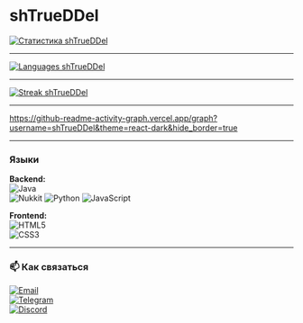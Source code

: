 # shTrueDDel
[![Статистика shTrueDDel](https://github-readme-stats.vercel.app/api?username=shTrueDDel&show_icons=true&theme=dark)](https://github.com/anuraghazra/github-readme-stats)

---

[![Languages shTrueDDel](https://github-readme-stats.vercel.app/api/top-langs/?username=shTrueDDel&layout=compact&theme=vision-friendly-dark)](https://github.com/anuraghazra/github-readme-stats)

---

[![Streak shTrueDDel](https://github-readme-streak-stats.herokuapp.com/?user=shTrueDDel&theme=radical)](https://github.com/DenverCoder1/github-readme-streak-stats)

---

https://github-readme-activity-graph.vercel.app/graph?username=shTrueDDel&theme=react-dark&hide_border=true

---

### **Языки**  
**Backend:**  
![Java](https://img.shields.io/badge/-Java-007396?logo=java&logoColor=white)  
![Nukkit](https://img.shields.io/badge/-Nukkit_MOT-4A7C59?logo=minecraft&logoColor=white)
![Python](https://img.shields.io/badge/-Python-3776AB?logo=python&logoColor=white) 
![JavaScript](https://img.shields.io/badge/-JavaScript-F7DF1E?logo=javascript&logoColor=black)     

**Frontend:**  
![HTML5](https://img.shields.io/badge/-HTML5-E34F26?logo=html5&logoColor=white)  
![CSS3](https://img.shields.io/badge/-CSS3-1572B6?logo=css3&logoColor=white)   

---

### 📫 **Как связаться**  
[![Email](https://img.shields.io/badge/-xeosscript@gmail.com-D14836?logo=gmail&logoColor=white)](mailto:xeosscript@gmail.com)  
[![Telegram](https://img.shields.io/badge/-@shTrueDDel-26A5E4?logo=telegram&logoColor=white)](https://t.me/shTrueDDel)  
[![Discord](https://img.shields.io/badge/-gdshtruedel-5865F2?logo=discord&logoColor=white)](https://discord.com/users/gdshtruedel)  